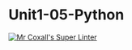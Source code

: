 # Unit1-05-Python
[![Mr Coxall's Super Linter](https://github.com/ICS3U-C-Programming-Amara-T/Unit1-05-Python/workflows/Mr%20Coxall's%20Super%20Linter/badge.svg)](https://github.com/ICS3U-C-Programming-Amara-T/Unit1-05-Python/actions/)
